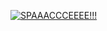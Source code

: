 [![SPAAACCCEEEE!!!](https://img.youtube.com/vi/g1Sq1Nr58hM&t=9s/0.jpg)](https://www.youtube.com/watch?v=g1Sq1Nr58hM)
